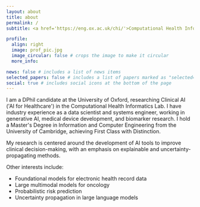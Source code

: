 ```yaml
---
layout: about
title: about
permalink: /
subtitle: <a href='https://eng.ox.ac.uk/chi/'>Computational Health Informatics Lab, University of Oxford</a>.

profile:
  align: right
  image: prof_pic.jpg
  image_circular: false # crops the image to make it circular
  more_info:

news: false # includes a list of news items
selected_papers: false # includes a list of papers marked as "selected={true}"
social: true # includes social icons at the bottom of the page
---
```


I am a DPhil candidate at the University of Oxford, researching Clinical AI ('AI for Healthcare') in the Computational Health Informatics Lab. I have industry experience as a data scientist and systems engineer, working in generative AI, medical device development, and biomarker research. I hold a Master's Degree in Information and Computer Engineering from the University of Cambridge, achieving First Class with Distinction.

My research is centered around the development of AI tools to improve clinical decision-making, with an emphasis on explainable and uncertainty-propagating methods.

Other interests include:

- Foundational models for electronic health record data
- Large multimodal models for oncology
- Probabilistic risk prediction
- Uncertainty propagation in large language models
